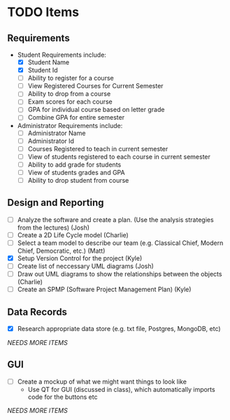 # TODO Items

## Requirements

- Student Requirements include:
  - [x] Student Name
  - [x] Student Id
  - [ ] Ability to register for a course
  - [ ] View Registered Courses for Current Semester
  - [ ] Ability to drop from a course
  - [ ] Exam scores for each course
  - [ ] GPA for individual course based on letter grade
  - [ ] Combine GPA for entire semester

- Administrator Requirements include:
  - [ ] Administrator Name
  - [ ] Administrator Id
  - [ ] Courses Registered to teach in current semester
  - [ ] View of students registered to each course in current semester
  - [ ] Ability to add grade for students
  - [ ] View of students grades and GPA
  - [ ] Ability to drop student from course
  
## Design and Reporting

- [ ] Analyze the software and create a plan. (Use the analysis strategies from the lectures) (Josh)
- [ ] Create a 2D Life Cycle model (Charlie)
- [ ] Select a team model to describe our team (e.g. Classical Chief, Modern Chief, Democratic, etc.) (Matt)
- [x] Setup Version Control for the project (Kyle)
- [ ] Create list of neccessary UML diagrams (Josh)
- [ ] Draw out UML diagrams to show the relationships between the objects (Charlie)
- [ ] Create an SPMP (Software Project Management Plan) (Kyle)

## Data Records

- [x] Research appropriate data store (e.g. txt file, Postgres, MongoDB, etc)

*NEEDS MORE ITEMS*

## GUI

- [ ] Create a mockup of what we might want things to look like
  - Use QT for GUI (discussed in class), which automatically imports code for the buttons etc

*NEEDS MORE ITEMS*
